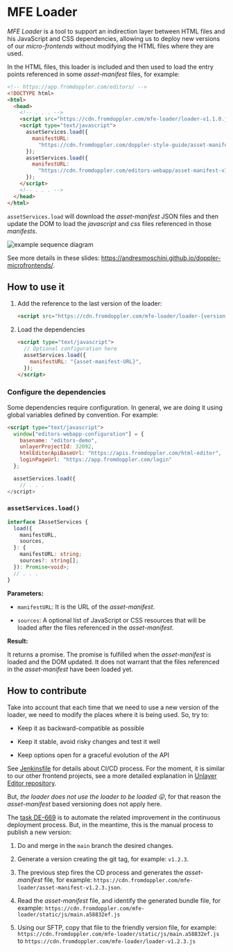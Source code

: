 # MFE Loader

_MFE Loader_ is a tool to support an indirection layer between HTML files and his JavaScript and CSS dependencies, allowing us to deploy new versions of our _micro-frontends_ without modifying the HTML files where they are used.

In the HTML files, this loader is included and then used to load the entry points referenced in some _asset-manifest_ files, for example:

```html
<!-- https://app.fromdoppler.com/editors/ -->
<!DOCTYPE html>
<html>
  <head>
    <!-- . . . -->
    <script src="https://cdn.fromdoppler.com/mfe-loader/loader-v1.1.0.js"></script>
    <script type="text/javascript">
      assetServices.load({
        manifestURL:
          "https://cdn.fromdoppler.com/doppler-style-guide/asset-manifest-v1.json",
      });
      assetServices.load({
        manifestURL:
          "https://cdn.fromdoppler.com/editors-webapp/asset-manifest-v1.json",
      });
    </script>
    <!-- . . . -->
  </head>
</html>
```

`assetServices.load` will download the _asset-manifest_ JSON files and then update the DOM to load the _javascript_ and _css_ files referenced in those _manifests_.

![example sequence diagram](https://andresmoschini.github.io/doppler-microfrontends/diagram5-nuevo-editor.png)

See more details in these slides: <https://andresmoschini.github.io/doppler-microfrontends/>.

## How to use it

1. Add the reference to the last version of the loader:

   ```html
   <script src="https://cdn.fromdoppler.com/mfe-loader/loader-{version}.js"></script>
   ```

2. Load the dependencies

   ```html
   <script type="text/javascript">
     // Optional configuration here
     assetServices.load({
       manifestURL: "{asset-manifest-URL}",
     });
   </script>
   ```

### Configure the dependencies

Some dependencies require configuration. In general, we are doing it using global variables defined by convention. For example:

```html
<script type="text/javascript">
  window["editors-webapp-configuration"] = {
    basename: "editors-demo",
    unlayerProjectId: 32092,
    htmlEditorApiBaseUrl: "https://apis.fromdoppler.com/html-editor",
    loginPageUrl: "https://app.fromdoppler.com/login"
  };

  assetServices.load({
    // . . .
</script>
```

### `assetServices.load()`

```typescript
interface IAssetServices {
  load({
    manifestURL,
    sources,
  }: {
    manifestURL: string;
    sources?: string[];
  }): Promise<void>;
  // . . .
}
```

**Parameters:**

- `manifestURL`: It is the URL of the _asset-manifest_.

- `sources`: A optional list of JavaScript or CSS resources that will be loaded after the files referenced in the _asset-manifest_.

**Result:**

It returns a promise. The promise is fulfilled when the _asset-manifest_ is loaded and the DOM updated. It does not warrant that the files referenced in the _asset-manifest_ have been loaded yet.

## How to contribute

Take into account that each time that we need to use a new version of the loader, we need to modify the places where it is being used. So, try to:

- Keep it as backward-compatible as possible

- Keep it stable, avoid risky changes and test it well

- Keep options open for a graceful evolution of the API

See [Jenkinsfile](./Jenkinsfile) for details about CI/CD process. For the moment, it is similar to our other frontend projects, see a more detailed explanation in [Unlayer Editor repository](https://github.com/FromDoppler/unlayer-editor#ci--cd).

But, _the loader does not use the loader to be loaded 😛_, for that reason the _asset-manifest_ based versioning does not apply here.

The [task DE-669](https://makingsense.atlassian.net/browse/DE-669) is to automate the related improvement in the continuous deployment process. But, in the meantime, this is the manual process to publish a new version:

1. Do and merge in the `main` branch the desired changes.

2. Generate a version creating the git tag, for example: `v1.2.3`.

3. The previous step fires the CD process and generates the _asset-manifest_ file, for example: `https://cdn.fromdoppler.com/mfe-loader/asset-manifest-v1.2.3.json`.

4. Read the _asset-manifest_ file, and identify the generated bundle file, for example: `https://cdn.fromdoppler.com/mfe-loader/static/js/main.a58832ef.js`

5. Using our SFTP, copy that file to the friendly version file, for example: `https://cdn.fromdoppler.com/mfe-loader/static/js/main.a58832ef.js` to `https://cdn.fromdoppler.com/mfe-loader/loader-v1.2.3.js`
